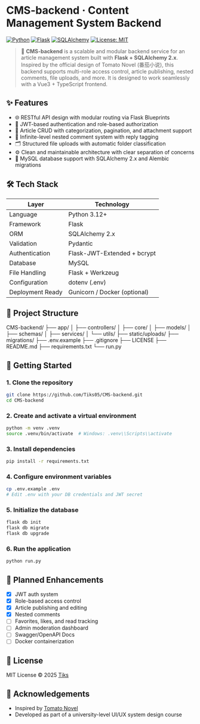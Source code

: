 # CMS-backend · Content Management System Backend

[![Python](https://img.shields.io/badge/Python-3.12+-blue)](https://www.python.org/)
[![Flask](https://img.shields.io/badge/Framework-Flask-lightgrey)](https://flask.palletsprojects.com/)
[![SQLAlchemy](https://img.shields.io/badge/ORM-SQLAlchemy-red)](https://www.sqlalchemy.org/)
[![License: MIT](https://img.shields.io/badge/license-MIT-green.svg)](LICENSE)

> 📘 **CMS-backend** is a scalable and modular backend service for an article management system built with **Flask + SQLAlchemy 2.x**. Inspired by the official design of Tomato Novel (番茄小说), this backend supports multi-role access control, article publishing, nested comments, file uploads, and more. It is designed to work seamlessly with a Vue3 + TypeScript frontend.

## ✨ Features

- 🌐 RESTful API design with modular routing via Flask Blueprints
- 🔐 JWT-based authentication and role-based authorization
- 📝 Article CRUD with categorization, pagination, and attachment support
- 💬 Infinite-level nested comment system with reply tagging
- 🗂️ Structured file uploads with automatic folder classification
- ⚙️ Clean and maintainable architecture with clear separation of concerns
- 🔄 MySQL database support with SQLAlchemy 2.x and Alembic migrations

## 🛠 Tech Stack

| Layer            | Technology                 |
|------------------|----------------------------|
| Language         | Python 3.12+               |
| Framework        | Flask                      |
| ORM              | SQLAlchemy 2.x             |
| Validation       | Pydantic                   |
| Authentication   | Flask-JWT-Extended + bcrypt|
| Database         | MySQL                      |
| File Handling    | Flask + Werkzeug           |
| Configuration    | dotenv (.env)              |
| Deployment Ready | Gunicorn / Docker (optional) |

## 📁 Project Structure

CMS-backend/
├── app/
│   ├── controllers/
│   ├── core/
│   ├── models/
│   ├── schemas/
│   ├── services/
│   └── utils/
├── static/uploads/
├── migrations/
├── .env.example
├── .gitignore
├── LICENSE
├── README.md
├── requirements.txt
└── run.py

## 🚀 Getting Started

### 1. Clone the repository

```bash
git clone https://github.com/Tiks05/CMS-backend.git
cd CMS-backend
```

### 2. Create and activate a virtual environment

```bash
python -m venv .venv
source .venv/bin/activate  # Windows: .venv\\Scripts\\activate
```

### 3. Install dependencies

```bash
pip install -r requirements.txt
```

### 4. Configure environment variables

```bash
cp .env.example .env
# Edit .env with your DB credentials and JWT secret
```

### 5. Initialize the database

```bash
flask db init
flask db migrate
flask db upgrade
```

### 6. Run the application

```bash
python run.py
```

## 🧩 Planned Enhancements

- [x] JWT auth system
- [x] Role-based access control
- [x] Article publishing and editing
- [x] Nested comments
- [ ] Favorites, likes, and read tracking
- [ ] Admin moderation dashboard
- [ ] Swagger/OpenAPI Docs
- [ ] Docker containerization

## 📄 License

MIT License © 2025 [Tiks](https://github.com/Tiks05)

## 🙌 Acknowledgements

- Inspired by [Tomato Novel](https://fanqienovel.com/)
- Developed as part of a university-level UI/UX system design course